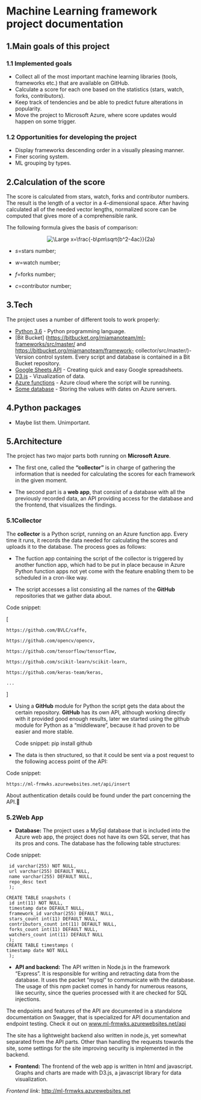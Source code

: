 # Machine Learning framework project documentation


## 1.Main goals of this project
### 1.1 Implemented goals

  - Collect all of the most important machine learning libraries (tools, frameworks etc.) that are available on GitHub.
  - Calculate a score for each one based on the statistics (stars, watch, forks, contributors).
  - Keep track of tendencies and be able to predict future alterations in popularity.
  - Move the project to Microsoft Azure, where score updates would happen on some trigger.
  
### 1.2 Opportunities for developing the project
  
  - Display frameworks descending order in a visually pleasing manner.
  - Finer scoring system. 
  - ML grouping by types.
  
  
  


## 2.Calculation of the score



The score is calculated from stars, watch, forks and contributor numbers. The result is the length of a vector in a 4-dimensional space. After having calculated all of the needed vector lengths, normalized score can be computed that gives more of a comprehensible rank. 


The following formula gives the basis of comparison:
<p align="center">

<img src="https://latex.codecogs.com/svg.latex?\Large&space;score=\sqrt{s^2+w^2+f^2+c^2}}" title="\Large x=\frac{-b\pm\sqrt{b^2-4ac}}{2a}" />

- _s_=stars number;

- _w_=watch number;

- _f_=forks number;

- _c_=contributor number;





</p>



## 3.Tech

The project uses a number of different tools to work properly:

  - [Python 3.6](https://www.python.org/) - Python programming language.
  - [Bit Bucket] (https://bitbucket.org/miamanoteam/ml-frameworks/src/master/ and https://bitbucket.org/miamanoteam/framework-       collector/src/master/)-Version control system.  Every script and database is contained in a Bit Bucket repository. 
  - [Google Sheets API](https://developers.google.com/sheets/api/v3/) - Creating quick and easy Google spreadsheets. 
  - [D3.js](https://d3js.org/) - Vizualization of data.  
  - [Azure functions](https://azure.microsoft.com/en-in/overview/serverless-computing/) - Azure cloud where the script will be running.
  - [Some database](#) - Storing the values with dates on Azure servers. 

## 4.Python packages
  - Maybe list them. Unimportant.
  
## 5.Architecture

The project has two major parts both running on **Microsoft Azure**.

- The first one, called the **“collector”** is in charge of gathering the information that is needed for calculating the scores for each framework in the given moment. 

- The second part is a **web app**, that consist of a database with all the previously recorded data, an API providing access for the database and the frontend, that visualizes the findings.

### 5.1Collector

The **collector** is a Python script, running on an Azure function app. Every time it runs, it records the data needed for calculating the scores and uploads it to the database. The process goes as follows:

- The fuction app containing the script of the collector is triggered by another function app, which had to be put in place because in Azure Python function apps not yet come with the feature enabling them to be scheduled in a cron-like way.

- The script accesses a list consisting all the names of the **GitHub** repositories that we gather data about.

Code snippet:

[
```
https://github.com/BVLC/caffe,

https://github.com/opencv/opencv,

https://github.com/tensorflow/tensorflow,

https://github.com/scikit-learn/scikit-learn,

https://github.com/keras-team/keras,

...
```
]

- Using a **GitHub** module for Python the script gets the data about the certain repository. **GitHub** has its own API, although working directly with it provided good enough results, later we started using the github module for Python as a “middleware”, because it had proven to be easier and more stable.

	Code snippet:
	pip install github
	
- The data is then structured, so that it could be sent via a post request to the following access point of the API: 

Code snippet:

```https://ml-frmwks.azurewebsites.net/api/insert```

About authentication details could be found under the part concerning the API.	

### 5.2Web App

- **Database:** The project uses a MySql database that is included into the Azure web app, the project does not have its own SQL server, that has its pros and cons. The database has the following table structures:

Code snippet:

```CREATE TABLE frameworks (
 id varchar(255) NOT NULL,
 url varchar(255) DEFAULT NULL,
 name varchar(255) DEFAULT NULL,
 repo_desc text
 );

CREATE TABLE snapshots (
 id int(11) NOT NULL,
 timestamp date DEFAULT NULL,
 framework_id varchar(255) DEFAULT NULL,
 stars_count int(11) DEFAULT NULL,
 contributors_count int(11) DEFAULT NULL,
 forks_count int(11) DEFAULT NULL,
 watchers_count int(11) DEFAULT NULL
 );
CREATE TABLE timestamps (
timestamp date NOT NULL
 );
```


- **API and backend:** The API written in Node.js in the framework “Express”. It is responsible for writing and retracting data from the database.  It uses the packet “mysql” to communicate with the database. The usage of this npm packet comes in handy for numerous reasons, like security, since the queries processed with it are checked for SQL injections.

The endpoints and features of the API are documented in a standalone documentation on Swagger, that is specialized for API documentation and endpoint testing. Check it out on www.ml-frmwks.azurewebsites.net/api

The site has a lightweight backend also written in node.js, yet somewhat separated from the API parts. Other than handling the requests towards the site, some settings for the site improving security is implemented in the backend.

- **Frontend:** The frontend of the web app is written in html and javascript. Graphs and charts are made with D3.js, a javascript library for data visualization.


_Frontend link_: http://ml-frmwks.azurewebsites.net


